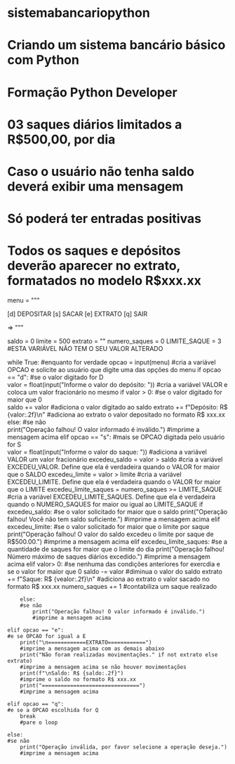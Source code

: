 # sistemabancariopython
# Criando um sistema bancário básico com Python
# Formação Python Developer

# 03 saques diários limitados a R$500,00, por dia
# Caso o usuário não tenha saldo deverá exibir uma mensagem
# Só poderá ter entradas positivas
# Todos os saques e depósitos deverão aparecer no extrato, formatados no modelo R$xxx.xx

menu = """

[d] DEPOSITAR
[s] SACAR
[e] EXTRATO
[q] SAIR

=> """

saldo = 0
limite = 500
extrato = ""
numero_saques = 0
LIMITE_SAQUE = 3 #ESTA VARIÁVEL NÃO TEM O SEU VALOR ALTERADO

while True:
#enquanto for verdade
    opcao = input(menu)
    #cria a variável OPCAO e solicite ao usuário que digite uma das opções do menu
    if opcao == "d":
    #se o valor digitado for D    
        valor = float(input("Informe o valor do depósito: "))
        #cria a variável VALOR e coloca um valor fracionário no mesmo
        if valor > 0:
        #se o valor digitado for maior que 0       
            saldo += valor
            #adiciona o valor digitado ao saldo
            extrato += f"Depósito: R$ {valor:.2f}\n"
            #adiciona ao extrato o valor depositado no formato R$ xxx.xx
        else:
        #se não    
            print("Operação falhou! O valor informado é inválido.")
            #imprime a mensagem acima
    elif opcao == "s":
    #mais se OPCAO digitada pelo usuário for S    
        valor = float(input("Informe o valor do saque: "))
        #adiciona a variável VALOR um valor fracionário
        excedeu_saldo = valor > saldo
        #cria a variável EXCEDEU_VALOR. Define que ela é verdadeira quando o VALOR for maior que o SALDO
        excedeu_limite = valor > limite
        #cria a variável EXCEDEU_LIMITE. Define que ela é verdadeira quando o VALOR for maior que o LIMITE
        excedeu_limite_saques = numero_saques >= LIMITE_SAQUE
        #cria a variável EXCEDEU_LIMITE_SAQUES. Define que ela é verdadeira quando o NUMERO_SAQUES for maior ou igual ao LIMITE_SAQUE
        if excedeu_saldo:
        #se o valor solicitado for maior que o saldo
            print("Operação falhou! Você não tem saldo suficiente.")
            #imprime a mensagem acima 
        elif excedeu_limite:
        #se o valor solicitado for maior que o limite por saque    
            print("Operação falhou! O valor do saldo excedeu o limite por saque de R$500.00.")
            #imprime a mensagem acima
        elif excedeu_limite_saques:
        #se a quantidade de saques for maior que o limite do dia    
            print("Operação falhou! Número máximo de saques diários excedido.")
            #imprime a mensagem acima
        elif valor> 0:
        #se nenhuma das condições anteriores for exercdia e se o valor for maior que 0
            saldo -= valor
            #diminua o valor do saldo
            extrato += f"Saque: R$ {vealor:.2f}\n"
            #adiciona ao extrato o valor sacado no formato R$ xxx.xx
            numero_saques += 1
            #contabiliza um saque realizado

        else:
        #se não
            print("Operação falhou! O valor informado é inválido.")
            #imprime a mensagem acima

    elif opcao == "e":
    #e se OPCAO for igual a E
        print("\n============EXTRATO============")
        #imprime a mensagem acima com as demais abaixo
        print("Não foram realizadas movimentações." if not extrato else extrato)
        #imprime a mensagem acima se não houver movimentações
        print(f"\nSaldo: R$ {saldo:.2f}")
        #imprime o saldo no formato R$ xxx.xx
        print("===============================")
        #imprime a mensagem acima

    elif opcao == "q":
    #e se a OPCAO escolhida for Q
        break
        #pare o loop

    else: 
    #se não
        print("Operação inválida, por favor selecione a operação deseja.")
        #imprime a mensagem acima



